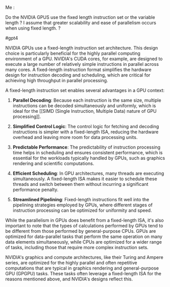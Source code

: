 
Me : 

Do the NVIDIA GPUS use the fixed length instruction set or the variable length ? I assume that greater scalability and ease of parallelism occurs when using fixed length. ?


#gpt4 


NVIDIA GPUs use a fixed-length instruction set architecture. This design choice is particularly beneficial for the highly parallel computing environment of a GPU. NVIDIA's CUDA cores, for example, are designed to execute a large number of relatively simple instructions in parallel across many cores. A fixed-length instruction format simplifies the hardware design for instruction decoding and scheduling, which are critical for achieving high throughput in parallel processing.

A fixed-length instruction set enables several advantages in a GPU context:

1. **Parallel Decoding**: Because each instruction is the same size, multiple instructions can be decoded simultaneously and uniformly, which is ideal for the [[SIMD (Single Instruction, Multiple Data) nature of GPU processing]].

2. **Simplified Control Logic**: The control logic for fetching and decoding instructions is simpler with a fixed-length ISA, reducing the hardware overhead and leaving more room for data processing units.

3. **Predictable Performance**: The predictability of instruction processing time helps in scheduling and ensures consistent performance, which is essential for the workloads typically handled by GPUs, such as graphics rendering and scientific computations.

4. **Efficient Scheduling**: In GPU architectures, many threads are executing simultaneously. A fixed-length ISA makes it easier to schedule these threads and switch between them without incurring a significant performance penalty.

5. **Streamlined Pipelining**: Fixed-length instructions fit well into the pipelining strategies employed by GPUs, where different stages of instruction processing can be optimized for uniformity and speed.

While the parallelism in GPUs does benefit from a fixed-length ISA, it's also important to note that the types of calculations performed by GPUs tend to be different from those performed by general-purpose CPUs. GPUs are optimized for data-parallel tasks that perform the same operation on many data elements simultaneously, while CPUs are optimized for a wider range of tasks, including those that require more complex instruction sets.

NVIDIA's graphics and compute architectures, like their Turing and Ampere series, are optimized for the highly parallel and often repetitive computations that are typical in graphics rendering and general-purpose GPU (GPGPU) tasks. These tasks often leverage a fixed-length ISA for the reasons mentioned above, and NVIDIA's designs reflect this.